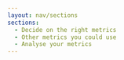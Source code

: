 ```yaml
---
layout: nav/sections
sections:
  - Decide on the right metrics
  - Other metrics you could use
  - Analyse your metrics
---
```

